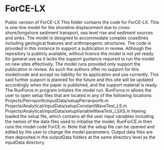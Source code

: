 # ForCE-LX
Public version of ForCE-LX
This folder contains the code for ForCE-LX.
This is one-line model for the shoreline displacement due to cross-shore/longshore sediment transport, sea level rise and sediment sources and sinks. The model is designed to accommodate complex coastlines including geological features and anthropogenic structures.
The code is provided in this instance to support a publication in review. Although the repository is publicly available, without licence the model is not yet ready for general use as it lacks the support guidance required to run the model on new sites effectively. The model runs provided only support the publication in review. As such the authors offer no support for this model/code and accept no liability for its application and use currently. 
This said further support is planned for the future and this site will be updated accordingly when the paper is published, and the support material is ready.
The RunForce.m program initiates the model run. RunForce.m allows the user to open setup files that are located in any of the following locations:
Projects/Perrnporth/inputData/setupPerranporth.m
Projects/Analytical/inputData/setupConstantWaveTest_LS.m
Projects/Analytical/inputData/setupVariableWaveTest_LSXS.m
Having loaded the setup file, which contains all the user input variables including the names of the data files used to initialise the model, RunForCE.m then runs the model code ForCE.m. 
Note that the setup file can be opened and edited by the user to change the model parameters.
Output data files are then deposited in the outputData folders at the same directory level as the inputData directory. 

